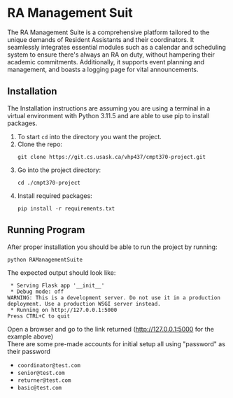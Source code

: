 # RA Management Suit

The RA Management Suite is a comprehensive platform tailored to the unique demands of Resident Assistants and their coordinators. It seamlessly integrates essential modules such as a calendar and scheduling system to ensure there's always an RA on duty, without hampering their academic commitments. Additionally, it supports event planning and management, and boasts a logging page for vital announcements.


## Installation 

The Installation instructions are assuming you are using a terminal in a virtual environment with Python 3.11.5 and are able to use pip to install packages.  
1. To start `cd` into the directory you want the project.
2. Clone the repo: 
    ```console
    git clone https://git.cs.usask.ca/vhp437/cmpt370-project.git
    ```
3. Go into the project directory: 
    ```console
    cd ./cmpt370-project
    ```
4. Install required packages: 
    ```console
    pip install -r requirements.txt
    ```

## Running Program

After proper installation you should be able to run the project by running:   
```console
python RAManagementSuite
 ```   
The expected output should look like: 
```console
 * Serving Flask app '__init__'
 * Debug mode: off
WARNING: This is a development server. Do not use it in a production deployment. Use a production WSGI server instead.
 * Running on http://127.0.0.1:5000
Press CTRL+C to quit
```
Open a browser and go to the link returned (http://127.0.0.1:5000 for the example above)  
There are some pre-made accounts for initial setup all using "password" as their password
* `coordinator@test.com`
* `senior@test.com`
* `returner@test.com`
* `basic@test.com`

